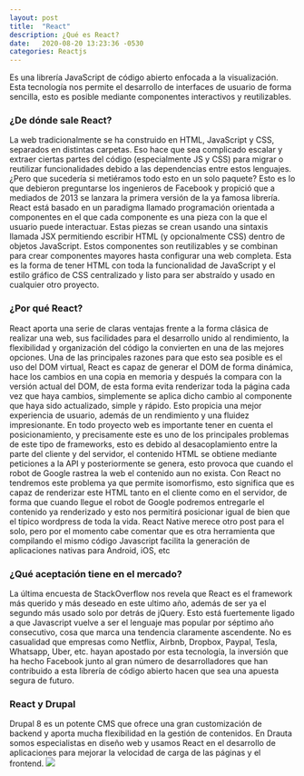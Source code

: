 ```yaml
---
layout: post
title:  "React"
description: ¿Qué es React?
date:   2020-08-20 13:23:36 -0530
categories: Reactjs
---
```



Es una librería JavaScript de código abierto enfocada a la visualización. Esta tecnología nos permite el desarrollo de interfaces de usuario de forma sencilla, esto es posible mediante componentes interactivos y reutilizables.
### ¿De dónde sale React?
La web tradicionalmente se ha construido en HTML, JavaScript y CSS, separados en distintas carpetas. Eso hace que sea complicado escalar y extraer ciertas partes del código (especialmente JS y CSS) para migrar o reutilizar funcionalidades debido a las dependencias entre estos lenguajes.
¿Pero que sucedería si metiéramos todo esto en un solo paquete? 
Esto es lo que debieron preguntarse los ingenieros de Facebook y propició que a mediados de 2013 se lanzara la primera versión de la ya famosa librería.
React está basado en un paradigma llamado programación orientada a componentes en el que cada componente es una pieza con la que el usuario puede interactuar. Estas piezas se crean usando una sintaxis llamada JSX permitiendo escribir HTML (y opcionalmente CSS) dentro de objetos JavaScript.
Estos componentes son reutilizables y se combinan para crear componentes mayores hasta configurar una web completa.
Esta es la forma de tener HTML con toda la funcionalidad de JavaScript y el estilo gráfico de CSS centralizado y listo para ser abstraído y usado en cualquier otro proyecto.
### ¿Por qué React?
React aporta una serie de claras ventajas frente a la forma clásica de realizar una web, sus facilidades para el desarrollo unido al rendimiento, la flexibilidad y organización del código la convierten en una de las mejores opciones.
Una de las principales razones para que esto sea posible es el uso del DOM virtual,  React es capaz de generar el DOM de forma dinámica, hace los cambios en una copia en memoria y después la compara con la versión actual del DOM, de esta forma evita renderizar toda la página cada vez que haya cambios, simplemente se aplica dicho cambio al componente que haya sido actualizado, simple y rápido. Esto propicia una mejor experiencia de usuario, además de un rendimiento y una fluidez impresionante.
En todo proyecto web es importante tener en cuenta el posicionamiento, y precisamente este es uno de los principales problemas de este tipo de frameworks, esto es debido al desacoplamiento entre la parte del cliente y del servidor, el contenido HTML se obtiene mediante peticiones a la API y posteriormente se genera, esto provoca que cuando el robot de Google rastrea la web el contenido aun no exista. Con React no tendremos este problema ya que permite isomorfismo, esto significa que es capaz de renderizar este HTML tanto en el cliente como en el servidor, de forma que cuando llegue el robot de Google podremos entregarle el contenido ya renderizado y esto nos permitirá posicionar igual de bien que el típico wordpress de toda la vida.
React Native merece otro post para el solo, pero por el momento cabe comentar que es otra herramienta que compilando el mismo código Javascript facilita la generación de aplicaciones nativas para Android, iOS, etc
### ¿Qué aceptación tiene en el mercado?
La última encuesta de StackOverflow nos revela que React es el framework más querido y más deseado en este ultimo año, además de ser ya el segundo más usado solo por detrás de jQuery. Esto está fuertemente ligado a que Javascript vuelve a ser el lenguaje mas popular por séptimo año consecutivo, cosa que marca una tendencia claramente ascendente.
No es casualidad que empresas como Netflix, Airbnb, Dropbox, Paypal, Tesla, Whatsapp, Uber, etc. hayan apostado por esta tecnología, la inversión que ha hecho Facebook junto al gran número de desarrolladores que han contribuido a esta librería de código abierto hacen que sea una apuesta segura de futuro.
### React y Drupal
Drupal 8 es un potente CMS que ofrece una gran customización de backend y aporta mucha flexibilidad en la gestión de contenidos. En Drauta somos especialistas en diseño web y usamos React en el desarrollo de aplicaciones para mejorar la velocidad de carga de las páginas y el frontend. 
![](https://frankcarvajal.com/wp-content/uploads/2020/02/que-es-react-js-y-como-cambio-el-desarrollo-front-end.jpg)
